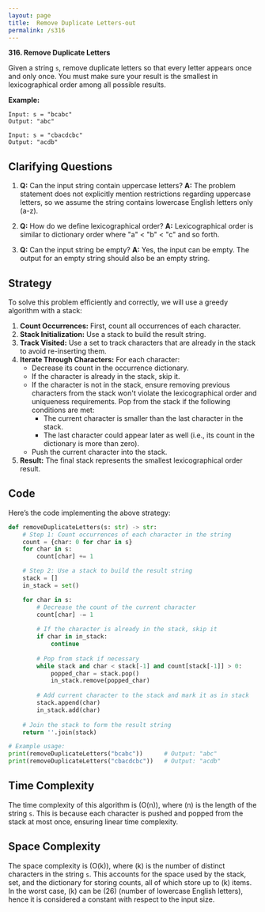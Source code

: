 ```yaml
---
layout: page
title:  Remove Duplicate Letters-out
permalink: /s316
---
```


**316. Remove Duplicate Letters**

Given a string `s`, remove duplicate letters so that every letter appears once and only once. You must make sure your result is the smallest in lexicographical order among all possible results.

**Example:**
```
Input: s = "bcabc"
Output: "abc"

Input: s = "cbacdcbc"
Output: "acdb"
```

## Clarifying Questions

1. **Q:** Can the input string contain uppercase letters?
   **A:** The problem statement does not explicitly mention restrictions regarding uppercase letters, so we assume the string contains lowercase English letters only (a-z).

2. **Q:** How do we define lexicographical order?
   **A:** Lexicographical order is similar to dictionary order where "a" < "b" < "c" and so forth.

3. **Q:** Can the input string be empty?
   **A:** Yes, the input can be empty. The output for an empty string should also be an empty string.

## Strategy

To solve this problem efficiently and correctly, we will use a greedy algorithm with a stack:

1. **Count Occurrences:** First, count all occurrences of each character.
2. **Stack Initialization:** Use a stack to build the result string.
3. **Track Visited:** Use a set to track characters that are already in the stack to avoid re-inserting them.
4. **Iterate Through Characters:** For each character:
   - Decrease its count in the occurrence dictionary.
   - If the character is already in the stack, skip it.
   - If the character is not in the stack, ensure removing previous characters from the stack won't violate the lexicographical order and uniqueness requirements. Pop from the stack if the following conditions are met:
     - The current character is smaller than the last character in the stack.
     - The last character could appear later as well (i.e., its count in the dictionary is more than zero).
   - Push the current character into the stack.
5. **Result:** The final stack represents the smallest lexicographical order result.

## Code

Here’s the code implementing the above strategy:

```python
def removeDuplicateLetters(s: str) -> str:
    # Step 1: Count occurrences of each character in the string
    count = {char: 0 for char in s}
    for char in s:
        count[char] += 1

    # Step 2: Use a stack to build the result string
    stack = []
    in_stack = set()

    for char in s:
        # Decrease the count of the current character
        count[char] -= 1
        
        # If the character is already in the stack, skip it
        if char in in_stack:
            continue
        
        # Pop from stack if necessary
        while stack and char < stack[-1] and count[stack[-1]] > 0:
            popped_char = stack.pop()
            in_stack.remove(popped_char)
        
        # Add current character to the stack and mark it as in stack
        stack.append(char)
        in_stack.add(char)
    
    # Join the stack to form the result string
    return ''.join(stack)

# Example usage:
print(removeDuplicateLetters("bcabc"))      # Output: "abc"
print(removeDuplicateLetters("cbacdcbc"))   # Output: "acdb"
```

## Time Complexity

The time complexity of this algorithm is \(O(n)\), where \(n\) is the length of the string `s`. This is because each character is pushed and popped from the stack at most once, ensuring linear time complexity.

## Space Complexity

The space complexity is \(O(k)\), where \(k\) is the number of distinct characters in the string `s`. This accounts for the space used by the stack, set, and the dictionary for storing counts, all of which store up to \(k\) items. In the worst case, \(k\) can be \(26\) (number of lowercase English letters), hence it is considered a constant with respect to the input size.